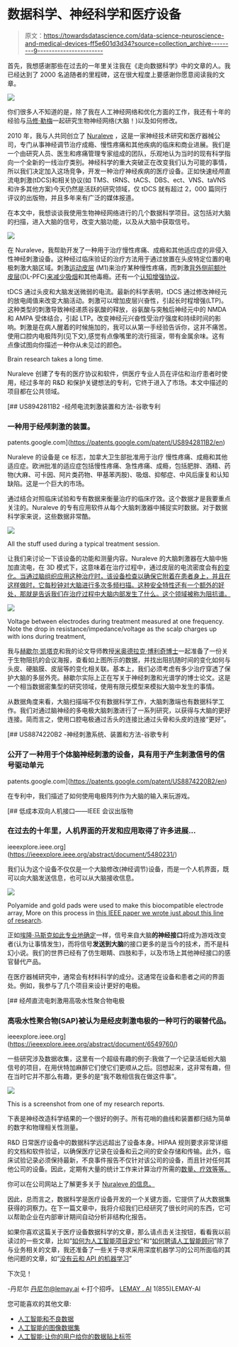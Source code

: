 # 数据科学、神经科学和医疗设备

> 原文：<https://towardsdatascience.com/data-science-neuroscience-and-medical-devices-ff5e601d3d34?source=collection_archive---------9----------------------->

首先，我想感谢那些在过去的一年里关注我在《走向数据科学》中的文章的人。我已经达到了 2000 名追随者的里程碑，这在很大程度上要感谢你愿意阅读我的文章。

![](img/883aaf06f90313c3381b50b3349d561f.png)

你们很多人不知道的是，除了我在人工神经网络和优化方面的工作，我还有十年的经验与[马修·勒梅](https://medium.com/u/f84a70d8f74?source=post_page-----ff5e601d3d34--------------------------------)一起研究生物神经网络(大脑！)以及如何修改。

2010 年，我与人共同创立了 [Nuraleve](http://nuraleve.com) ，这是一家神经技术研究和医疗器械公司，专门从事神经调节治疗成瘾、慢性疼痛和其他疾病的临床和商业进展。我们是一个由研究人员、医生和疼痛管理专家组成的团队，乐观地认为当时的现有科学指向一个全新的一线治疗类别。神经科学的重大突破正在改变我们认为可能的事情，所以我们决定加入这场竞争，开发一种治疗神经疾病的医疗设备。正如快速经颅直流电刺激(tDCS)和相关协议(如 TMS、tRNS、tACS、DBS、ect、VNS、taVNS 和许多其他方案)今天仍然是活跃的研究领域，仅 tDCS 就有超过 2，000 篇同行评议的出版物，并且多年来有广泛的媒体报道。

在本文中，我想谈谈我使用生物神经网络进行的几个数据科学项目。这包括对大脑的扫描，进入大脑的信号，改变大脑功能，以及从大脑中获取信号。

![](img/d0a8ffdb3ca866007a99d5dacfcdfdc7.png)

在 Nuraleve，我帮助开发了一种用于治疗慢性疼痛、成瘾和其他适应症的非侵入性神经刺激设备。这种经过临床验证的治疗方法用于通过放置在头皮特定位置的电极刺激大脑区域。刺激[运动皮层](https://en.wikipedia.org/wiki/Motor_cortex) (M1)来治疗某种慢性疼痛，而刺激[背外侧前额叶皮层](https://en.wikipedia.org/wiki/Dorsolateral_prefrontal_cortex)(DL-PFC)[来减少吸烟](https://www.ncbi.nlm.nih.gov/pmc/articles/PMC5791546/)和其他毒瘾。还有一个[认知增强协议](https://www.sciencedirect.com/science/article/pii/S1935861X16300560)。

tDCS 通过头皮和大脑发送微弱的电流。最新的科学表明，tDCS 通过修改神经元的放电阈值来改变大脑活动。刺激可以增加皮层兴奋性，引起长时程增强(LTP)。这种类型的刺激导致神经递质谷氨酸的释放，谷氨酸与突触后神经元中的 NMDA 和 AMPA 受体结合，引起 LTP。改变神经元兴奋性受治疗强度和持续时间的影响。刺激是在病人醒着的时候施加的，我可以从第一手经验告诉你，这并不痛苦。使用口腔内电极阵列(见下文),感觉有点像嘴里的流行摇滚，带有金属余味。这有点像试图向你描述一种你从未见过的颜色。

Brain research takes a long time.

Nuraleve 创建了专有的医疗协议和软件，供医疗专业人员在评估和治疗患者时使用，经过多年的 R&D 和保护关键想法的专利，它终于进入了市场。本文中描述的项目都在公共领域。

[](https://patents.google.com/patent/US8942811B2/en) [## US8942811B2 -经颅电流刺激装置和方法-谷歌专利

### 一种用于经颅刺激的装置。

patents.google.com](https://patents.google.com/patent/US8942811B2/en) 

Nuraleve 的设备是 ce 标志，加拿大卫生部批准用于治疗
慢性疼痛、成瘾和其他适应症。欧洲批准的适应症包括慢性疼痛、急性疼痛、成瘾，包括肥胖、酒精、药物(大麻、可卡因、阿片类药物、甲基苯丙胺)、吸烟、抑郁症、中风后康复和认知缺陷。这是一个巨大的市场。

通过结合对照临床试验和专有数据来衡量治疗的临床疗效。这个数据才是我要重点关注的。Nuraleve 的专有应用软件从每个大脑刺激器中捕捉实时数据。对于数据科学家来说，这些数据非常酷。

![](img/f94d210a5ac26299b6d0673ab2767be1.png)

All the stuff used during a typical treatment session.

让我们来讨论一下该设备的功能和测量内容。Nuraleve 的大脑刺激器在大脑中施加直流电，在 3D 模式下，这意味着在治疗过程中，通过皮层的电流密度会有[的变化。当通过脑组织应用这种治疗时，该设备检查以确保它附着在患者身上，并且在这样做时，它每秒钟对大脑进行多次多频扫描。这种安全特性还有一个额外的好处，那就是告诉我们在治疗过程中大脑内部发生了什么。这个领域被称为阻抗谱。](https://www.researchgate.net/figure/TDCS-Current-modeling-Modeling-of-current-flow-when-applying-15-mA-tDCS-for-F4-anodal_fig1_275951776)

![](img/6b1221bf3b459912009a253f96ee89ee.png)

Voltage between electrodes during treatment measured at one frequency. Note the drop in resistance/impedance/voltage as the scalp charges up with ions during treatment,

我与[赫歇尔·凯塔克](https://www.linkedin.com/in/herschel-caytak-67900235/)和我的论文导师教授[米奥德拉克·博利奇博士](http://www.site.uottawa.ca/~mbolic/)一起准备了一份关于生物阻抗的会议海报，查看如上图所示的数据，并找出阻抗随时间的变化如何与头皮、硬脑膜、皮层等的变化相关联。基本上，我们必须考虑有多少治疗穿透了保护大脑的多层外壳。赫歇尔实际上正在写关于神经刺激和光谱学的博士论文。这是一个相当数据密集型的研究领域，使用有限元模型来模拟大脑中发生的事情。

从数据角度来看，大脑扫描端不仅有数据科学工作，大脑刺激端也有数据科学工作。我们对通过脑神经的多电极大脑刺激进行了一系列研究，以获得与大脑的更好连接。简而言之，使用口腔电极通过舌头的连接比通过头骨和头皮的连接“更好”。

[](https://patents.google.com/patent/US8874220B2/en) [## US8874220B2 -神经刺激系统、装置和方法-谷歌专利

### 公开了一种用于个体脑神经刺激的设备，具有用于产生刺激信号的信号驱动单元

patents.google.com](https://patents.google.com/patent/US8874220B2/en) 

在专利中，我们描述了如何使用电极阵列作为大脑的输入来玩游戏。

 [## 低成本双向人机接口——IEEE 会议出版物

### 在过去的十年里，人机界面的开发和应用取得了许多进展…

ieeexplore.ieee.org](https://ieeexplore.ieee.org/abstract/document/5480231/) 

我们认为这个设备不仅仅是一个大脑修改(神经调节)设备，而是一个人机界面，既可以向大脑发送信息，也可以从大脑接收信息。

![](img/7cd1794afbfc76d237a783dec6a97ac8.png)

Polyamide and gold pads were used to make this biocompatible electrode array, More on this process in [this IEEE paper we wrote just about this line of research](https://ieeexplore.ieee.org/abstract/document/5966660/).

正如[埃隆·马斯克如此专业地确定](https://www.theguardian.com/technology/2018/jan/01/elon-musk-neurotechnology-human-enhancement-brain-computer-interfaces)一样，信号来自大脑**的神经接口**将成为游戏改变者(认为让事情发生)，而将信号**发送到大脑**的接口更多的是当今的技术，而不是科幻小说。我们的世界已经有了仿生眼睛、四肢和手，以及市场上其他神经接口的感官替代产品。

在医疗器械研究中，通常会有材料科学的成分。这通常在设备和患者之间的界面处。例如，我参与了几个项目来设计更好的电极。

 [## 经颅直流电刺激用高吸水性聚合物电极

### 高吸水性聚合物(SAP)被认为是经皮刺激电极的一种可行的碳替代品。

ieeexplore.ieee.org](https://ieeexplore.ieee.org/abstract/document/6549760/) 

一些研究涉及数据收集，这里有一个超级有趣的例子:我做了一个记录活蚯蚓大脑信号的项目，在用伏特加麻醉它们使它们更顺从之后。回想起来，这非常有趣，但在当时它并不那么有趣，更多的是“我不敢相信我在做这件事”。

![](img/73be7f14db3dcf0d209765747a70d3ee.png)

This is a screenshot from one of my research reports.

下表是神经改造科学结果的一个很好的例子。所有花哨的曲线和装置都归结为简单的数字和物理相关性测量。

R&D 日常医疗设备中的数据科学远远超出了设备本身。HIPAA 规则要求非常详细的文档和软件验证，以确保医疗记录在设备和云之间的安全存储和传输。此外，临床试验记录必须保持最新，不良事件报告不仅针对该公司的设备，而且针对任何其他公司的设备。因此，定期有大量的统计工作来计算治疗所需的[数量、疗效等等。](https://en.wikipedia.org/wiki/Number_needed_to_treat)

你可以在公司网站上了解更多关于 [Nuraleve 的信息。](http://nuraleve.com)

因此，总而言之，数据科学是医疗设备开发的一个关键方面，它提供了从大数据集获得的洞察力。在下一篇文章中，我将介绍我们已经研究了很长时间的东西，它可以帮助企业在内部审计期间自动分析非结构化报告。

如果你喜欢这篇关于医疗设备数据科学的文章，那么请点击关注按钮，看看我以前读过的一些文章，比如“[如何为人工智能项目定价](https://medium.com/towards-data-science/how-to-price-an-ai-project-f7270cb630a4)”和“[如何聘请人工智能顾问](https://medium.com/towards-data-science/why-hire-an-ai-consultant-50e155e17b39)”除了与业务相关的文章，我还准备了一些关于寻求采用深度机器学习的公司所面临的其他问题的文章，如“[没有云和 API 的机器学习](https://medium.com/@lemaysolutions/locked-in-a-box-machine-learning-without-cloud-or-apis-76cc54e391c8)”

下次见！

-丹尼尔
[丹尼尔@lemay.ai](mailto:daniel@lemay.ai) ←打个招呼。
[LEMAY . AI](https://lemay.ai)
1(855)LEMAY-AI

您可能喜欢的其他文章:

*   [人工智能和不良数据](/artificial-intelligence-and-bad-data-fbf2564c541a)
*   [人工智能的图像数据集](/image-datasets-for-artificial-intelligence-bbb12615edd7)
*   [人工智能:让你的用户给你的数据贴上标签](https://medium.com/towards-data-science/artificial-intelligence-get-your-users-to-label-your-data-b5fa7c0c9e00)
